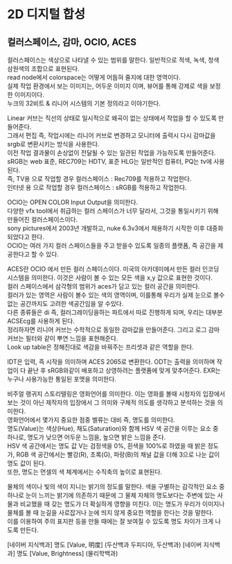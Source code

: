 # 2D 디지털 합성 
## 컬러스페이스, 감마, OCIO, ACES

컬러스페이스는 색상으로 나타낼 수 있는 범위를 말한다. 일반적으로 적색, 녹색, 청색 삼원색의 조합으로 표현된다.  
read node에서 colorspace는 어떻게 어둡혀 줄지에 대한 영역이다.  
실제 작업 환경에서 보는 이미지는, 어두운 이미지 이며, 뷰어를 통해 강제로 색을 보정한 이미지이다.  
누크의 32비트 & 리니어 시스템의 기본 정의라고 이야기한다.  

Linear 커브는 직선의 상태로 일시적으로 왜곡이 없는 상태에서 작업을 할 수 있도록 만들어준다.  
그래서 편집 즉, 작업시에는 리니어 커브로 변경하고 모니터에 출력시 다시 감마값을 srgb로 변환시키는 방식을 사용한다.  
이전 작업 결과물이 손상없이 전달될 수 있는 일관된 작업을 가능하도록 만들어준다.  
sRGB는 web 표준, REC709는 HDTV, 표준 HLG는 일반적인 컴퓨터, PQ는 tv에 사용된다.  
즉, TV용 으로 작업할 경우 컬러스페이스 : Rec709를 적용하고 작업한다.  
인터넷 용 으로 작업할 경우 컬러스페이스 : sRGB를 적용하고 작업한다.  

OCIO는 OPEN COLOR Input Output을 의미한다.  
다양한 vfx tool에서 취급하는 컬러 스페이스가 너무 달라서, 그것을 통일시키기 위해 만들어진 컬러스페이스이다.  
sony pictures에서 2003년 개발하고, nuke 6.3v3에서 채용하기 시작한 이후 대중화되었다고 한다.  
OCIO는 여러 가지 컬러 스페이스들을 주고 받을수 있도록 일종의 플랫폼, 즉 공간을 제공한다고 할 수 있다.  

ACES란 OCIO 에서 만든 컬러 스페이스이다. 미국의 아카데미에서 만든 컬러 인코딩 시스템을 의미한다. 이것은 사람이 볼 수 있는 모든 색을 x,y 값으로 표현한 것이다.  
컬러 스페이스에서 삼각형의 범위가 aces가 담고 있는 컬러 공간을 의미한다.  
컬러가 있는 영역은 사람이 볼수 있는 색의 영역이며, 이를통해 우리가 실제 눈으로 볼수 없는 공간까지도 고려한 색공간임을 알 수있다.  
다른 종류들은 di 즉, 컬러그레이딩을하는 파트에서 따로 진행하게 되며, 우리는 대부분 ACSEcg를 사용하게 된다.  
정리하자면 리니어 커브는 수학적으로 동일한 감마값을 만들어준다. 그리고 로그 감마 커브는 필터와 같이 뿌연 느낌을 표현해준다.  
Look up table은 정해진대로 색감을 바꿔주는 프리셋과 같은 역할을 한다.  

IDT은 입력, 즉 시작을 의미하며 ACES 2065로 변환한다. ODT는 출력을 의미하며 작업이 다 끝난 후 sRGB와같이 배포하고 상영하려는 플랫폼에 맞게 맞추어준다.
EXR는 누구나 사용가능한 통일된 포맷을 의미한다. 

비주얼 랭귀지 스토리텔링은 영화언어를 의미한다. 이는 영화를 볼때 시청자의 입장에서 보는 것이 아닌 제작자의 입장에서 그 의미와 구체적 의도를 생각하고 분석하는 것을 의미한다.  
영화언어에서 몇가지 중요한 점중 벨류는 대비 즉, 명도를 의미한다.  
명도(Value)는 색상(Hue), 채도(Saturation)와 함께 HSV 색 공간을 이루는 요소 중 하나로, 명도가 낮으면 어두운 느낌을, 높으면 밝은 느낌을 준다.  
HSV 색 공간에서는 명도 값 V는 검정색을 0%, 흰색을 100%로 하였을 때 밝은 정도가, RGB 색 공간에서는 빨강(R), 초록(G), 파랑(B)의 채널 값을 더해 3으로 나눈 값이 명도 값이 된다.  
또한, 명도는 먼셀의 색 체계에서는 수직축의 높이로 표현된다.

물체의 색이나 빛의 색이 지니는 밝기의 정도를 말한다. 색을 구별하는 감각적인 요소 중 하나로 눈이 느끼는 밝기에 의존하기 때문에 그 물체 자체의 명도보다는 주변에 있는 사물과 비교했을 때 갖는 명도가 더 확실하게 영향을 미친다. 이는 명도가 우리가 이미지나 물체를 볼 때 눈길을 사로잡거나 눈에 띄지 않게  중요한 역할을 한다는 것을 말한다.  
이를 이용하여 주의 표지판 등을 만들 때에는 잘 보여질 수 있도록 명도 차이가 크게 나도록 만든다.

[네이버 지식백과] 명도 [Value, 明度] (두산백과 두피디아, 두산백과)
[네이버 지식백과] 명도 [Value, Brightness] (물리학백과)
